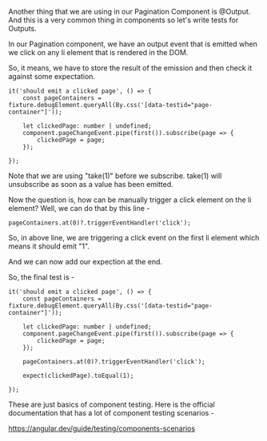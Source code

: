 Another thing that we are using in our Pagination Component is @Output. And this is a very common thing in components so let's write tests for Outputs.

In our Pagination component, we have an output event that is emitted when we click on any li element that is rendered in the DOM. 

So, it means, we have to store the result of the emission and then check it against some expectation.

    it('should emit a clicked page', () => {
        const pageContainers = fixture.debugElement.queryAll(By.css('[data-testid="page-container"]'));

        let clickedPage: number | undefined;
        component.pageChangeEvent.pipe(first()).subscribe(page => {
            clickedPage = page;
        });

    });

Note that we are using "take(1)" before we subscribe. take(1) will unsubscribe as soon as a value has been emitted.

Now the question is, how can be manually trigger a click element on the li element? Well, we can do that by this line - 

    pageContainers.at(0)?.triggerEventHandler('click');

So, in above line, we are triggering a click event on the first li element which means it should emit "1".

And we can now add our expection at the end.

So, the final test is - 

    it('should emit a clicked page', () => {
        const pageContainers = fixture.debugElement.queryAll(By.css('[data-testid="page-container"]'));

        let clickedPage: number | undefined;
        component.pageChangeEvent.pipe(first()).subscribe(page => {
            clickedPage = page;
        });

        pageContainers.at(0)?.triggerEventHandler('click');

        expect(clickedPage).toEqual(1);

    });

These are just basics of component testing. Here is the official documentation that has a lot of component testing scenarios - 

https://angular.dev/guide/testing/components-scenarios